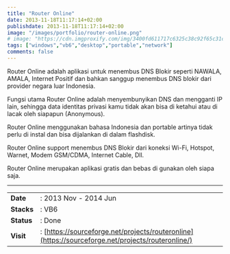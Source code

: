 ```yaml
---
title: "Router Online"
date: 2013-11-18T11:17:14+02:00
publishdate: 2013-11-18T11:17:14+02:00
image: "/images/portfolio/router-online.png"
# image: "https://cdn.imgproxify.com/img/3400fd611717c6325c38c92f65c31ceedcb94fa308c6df5f049fb4678d6cc17f19c3f954f5720a241924ea518d5f73e4b8a07397b1776c317b5714c115e85f12.png"
tags: ["windows","vb6","desktop","portable","network"]
comments: false
---
```


Router Online adalah aplikasi untuk menembus DNS Blokir seperti NAWALA, AMALA, Internet Positif dan bahkan sanggup menembus DNS blokir dari provider negara luar Indonesia.
<!--more-->
Fungsi utama Router Online adalah menyembunyikan DNS dan mengganti IP lain, sehingga data identitas privasi kamu tidak akan bisa di ketahui atau di lacak oleh siapapun (Anonymous).

Router Online menggunakan bahasa Indonesia dan portable artinya tidak perlu di instal dan bisa dijalankan di dalam flashdisk.

Router Online support menembus DNS Blokir dari koneksi Wi-Fi, Hotspot, Warnet, Modem GSM/CDMA, Internet Cable, Dll.

Router Online merupakan aplikasi gratis dan bebas di gunakan oleh siapa saja.

---

|||
|---|---|
|**Date**| : 2013 Nov - 2014 Jun
|**Stacks**| : VB6
|**Status**| : Done
|**Visit**| : [https://sourceforge.net/projects/routeronline](https://sourceforge.net/projects/routeronline/)

